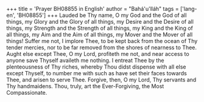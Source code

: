 +++
title = 'Prayer BH08855 in English'
author = "Bahá'u'lláh"
tags = ['lang-en', 'BH08855']
+++
Lauded be Thy name, O my God and the God of all things, my Glory and the Glory of all things, my Desire and the Desire of all things, my Strength and the Strength of all things, my King and the King of all things, my Aim and the Aim of all things, my Mover and the Mover of all things!  Suffer me not, I implore Thee, to be kept back from the ocean of Thy tender mercies, nor to be far removed from the shores of nearness to Thee.
Aught else except Thee, O my Lord, profiteth me not, and near access to anyone save Thyself availeth me nothing.  I entreat Thee by the plenteousness of Thy riches, whereby Thou didst dispense with all else except Thyself, to number me with such as have set their faces towards Thee, and arisen to serve Thee.
Forgive, then, O my Lord, Thy servants and Thy handmaidens.  Thou, truly, art the Ever-Forgiving, the Most Compassionate.
